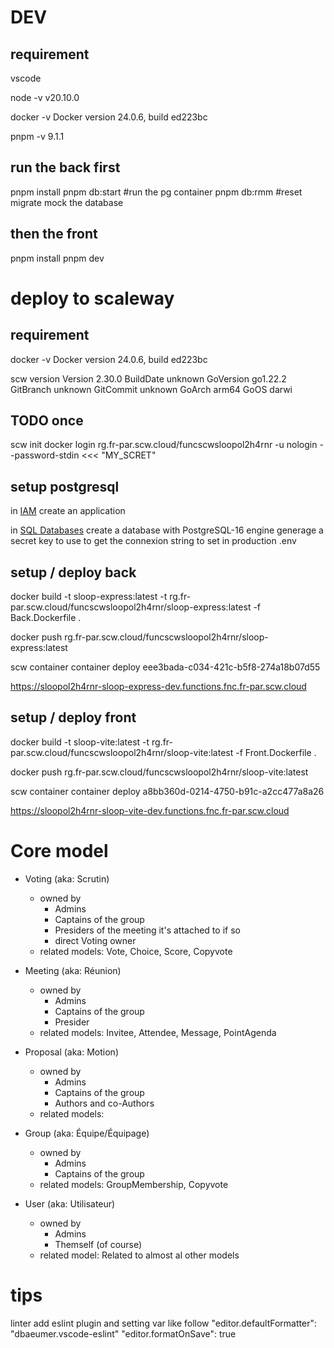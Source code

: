 # DEV
## requirement
vscode

node -v
v20.10.0

docker -v
Docker version 24.0.6, build ed223bc

pnpm -v
9.1.1

## run the back first
pnpm install
pnpm db:start #run the pg container
pnpm db:rmm #reset migrate mock the database

## then the front
pnpm install
pnpm dev

# deploy to scaleway

## requirement
docker -v
Docker version 24.0.6, build ed223bc

scw version
Version    2.30.0
BuildDate  unknown
GoVersion  go1.22.2
GitBranch  unknown
GitCommit  unknown
GoArch     arm64
GoOS       darwi

## TODO once
scw init
docker login rg.fr-par.scw.cloud/funcscwsloopol2h4rnr -u nologin --password-stdin <<< "MY_SCRET"
## setup postgresql
in [IAM](https://console.scaleway.com/iam/users) create an application

in [SQL Databases](https://console.scaleway.com/serverless-db) create a database with PostgreSQL-16 engine
generage a secret key to use to get the connexion string to set in production .env


## setup / deploy back
docker build -t sloop-express:latest -t rg.fr-par.scw.cloud/funcscwsloopol2h4rnr/sloop-express:latest -f Back.Dockerfile .

docker push rg.fr-par.scw.cloud/funcscwsloopol2h4rnr/sloop-express:latest

scw container container deploy eee3bada-c034-421c-b5f8-274a18b07d55

https://sloopol2h4rnr-sloop-express-dev.functions.fnc.fr-par.scw.cloud

## setup /  deploy front
docker build -t sloop-vite:latest -t rg.fr-par.scw.cloud/funcscwsloopol2h4rnr/sloop-vite:latest -f Front.Dockerfile .

docker push rg.fr-par.scw.cloud/funcscwsloopol2h4rnr/sloop-vite:latest

scw container container deploy a8bb360d-0214-4750-b91c-a2cc477a8a26

https://sloopol2h4rnr-sloop-vite-dev.functions.fnc.fr-par.scw.cloud

# Core model
- Voting (aka: Scrutin)
    - owned by
        - Admins
        - Captains of the group
        - Presiders of the meeting it's attached to if so
        - direct Voting owner
    - related models: Vote, Choice, Score, Copyvote

- Meeting (aka: Réunion)
     - owned by
        - Admins
        - Captains of the group
        - Presider
    - related models: Invitee, Attendee, Message, PointAgenda

- Proposal (aka: Motion)
    - owned by
        - Admins
        - Captains of the group
        - Authors and co-Authors
    - related models: 

- Group   (aka: Équipe/Équipage)
    - owned by
        - Admins
        - Captains of the group
    - related models: GroupMembership, Copyvote

- User (aka: Utilisateur)
    - owned by
        - Admins
        - Themself (of course)
    - related model: Related to almost al other models

# tips

linter add eslint plugin and setting var like follow
"editor.defaultFormatter": "dbaeumer.vscode-eslint"
"editor.formatOnSave": true